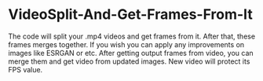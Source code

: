 # VideoSplit-And-Get-Frames-From-It
The code will split your .mp4 videos and get frames from it. 
After that, these frames merges together. If you wish you can apply any improvements on images like ESRGAN or etc.
After getting output frames from video, you can merge them and get video from updated images. New video will protect its FPS value.
